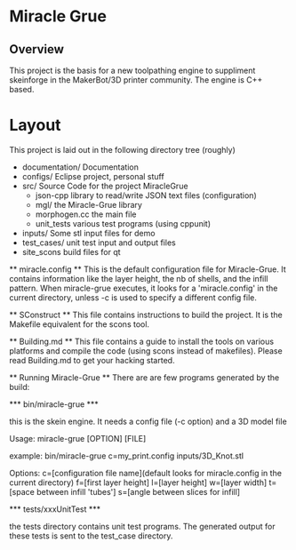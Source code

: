# Miracle Grue

## Overview 
This project is the basis for a new toolpathing engine to suppliment skeinforge in the MakerBot/3D printer community.  The engine is C++ based.

# Layout

This project is laid out in the following directory tree (roughly)

 - documentation/ Documentation
 - configs/ Eclipse project, personal stuff
 - src/  Source Code for the project MiracleGrue
	- json-cpp library to read/write JSON text files (configuration)
	- mgl/ the Miracle-Grue library
	- morphogen.cc the main file
	- unit_tests various test programs (using cppunit)
 - inputs/ Some stl input files for demo
 - test_cases/ unit test input and output files
 - site_scons build files for qt

** miracle.config ** 
This is the default configuration file for Miracle-Grue. It contains information like the layer height, the nb of shells, and the infill pattern. 
When miracle-grue executes, it looks for a 'miracle.config' in the current directory, unless -c is used to specify a different config file.

** SConstruct **
This file contains instructions to build the project. It is the Makefile equivalent for the scons tool.

** Building.md **
This file contains a guide to install the tools on various platforms and compile the code (using scons instead of makefiles).
Please read Building.md to get your hacking started.

** Running Miracle-Grue **
There are are few programs generated by the build:

*** bin/miracle-grue ***

this is the skein engine. It needs a config file (-c option) and a 3D model file

Usage: miracle-grue [OPTION] [FILE]

example: bin/miracle-grue c=my_print.config inputs/3D_Knot.stl

Options:
	c=[configuration file name](default looks for miracle.config in the current directory)
	f=[first layer height]
	l=[layer height]
	w=[layer width]
	t=[space between infill 'tubes']
	s=[angle between slices for infill]

*** tests/xxxUnitTest ***

the tests directory contains unit test programs. The generated output for these tests is sent to the test_case directory.

